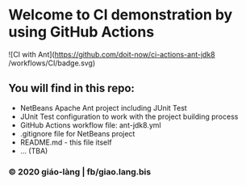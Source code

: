 # Welcome to CI demonstration by using GitHub Actions 
![CI with Ant](https://github.com/doit-now/ci-actions-ant-jdk8
/workflows/CI/badge.svg)

## You will find in this repo:

* NetBeans Apache Ant project including JUnit Test
* JUnit Test configuration to work with the project building process
* GitHub Actions workflow file: ant-jdk8.yml
* .gitignore file for NetBeans project
* README.md - this file itself
* ... (TBA) 

### © 2020 giáo-làng | fb/giao.lang.bis

